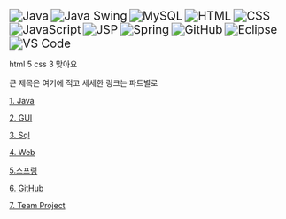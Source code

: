 <img src="https://img.shields.io/badge/Java-007396?style=for-the-badge&logo=java&logoColor=white" alt="Java" style="zoom: 1.5;" /> <img src="https://img.shields.io/badge/Java_Swing-5382A1?style=for-the-badge&logo=java&logoColor=white" alt="Java Swing" style="zoom: 1.5;" /> <img src="https://img.shields.io/badge/MySQL-4479A1?style=for-the-badge&logo=mysql&logoColor=white" alt="MySQL" style="zoom: 1.5;" /> <img src="https://img.shields.io/badge/HTML-E34F26?style=for-the-badge&logo=html5&logoColor=white" alt="HTML" style="zoom: 1.5;" /> <img src="https://img.shields.io/badge/CSS-1572B6?style=for-the-badge&logo=css3&logoColor=white" alt="CSS" style="zoom: 1.5;" /> <img src="https://img.shields.io/badge/JavaScript-F7DF1E?style=for-the-badge&logo=javascript&logoColor=black" alt="JavaScript" style="zoom: 1.5;" /> <img src="https://img.shields.io/badge/JSP-323330?style=for-the-badge&logo=java&logoColor=white" alt="JSP" style="zoom: 1.5;" /> <img src="https://img.shields.io/badge/Spring-6DB33F?style=for-the-badge&logo=spring&logoColor=white" alt="Spring" style="zoom: 1.5;" /> <img src="https://img.shields.io/badge/GitHub-181717?style=for-the-badge&logo=github&logoColor=white" alt="GitHub" style="zoom: 1.5;" /> <img src="https://img.shields.io/badge/Eclipse-2C2255?style=for-the-badge&logo=eclipse&logoColor=white" alt="Eclipse" style="zoom: 1.5;" /> <img src="https://img.shields.io/badge/VS%20Code-007ACC?style=for-the-badge&logo=visual-studio-code&logoColor=white" alt="VS Code" style="zoom: 1.5;" />



html 5 css 3 맞아요

큰 제목은 여기에 적고 세세한 링크는 파트별로 

[ 1. Java ](https://github.com/LeeKangHo1/My-Java-Study/tree/main/1.%20Java)

[ 2. GUI ](https://github.com/LeeKangHo1/My-Java-Study/tree/main/2.%20GUI%20Java%20Swing)

[ 3. Sql ](https://github.com/LeeKangHo1/My-Java-Study/tree/main/3.%20SQL)

[ 4. Web ](https://github.com/LeeKangHo1/My-Java-Study/tree/main/4.%20Web%20Development%20HTML%2C%20CSS%2C%20JS%2C%20JSP)

[ 5.스프링 ](https://github.com/LeeKangHo1/My-Java-study/tree/main/5.%20Spring%20Framework%2C%20Spring%20Boot)

[ 6. GitHub ](https://github.com/LeeKangHo1/My-Java-Study/tree/main/6.%20GitHub)

[ 7. Team Project ](https://github.com/LeeKangHo1/My-Java-Study/tree/main/7.%20Team%20Project)
